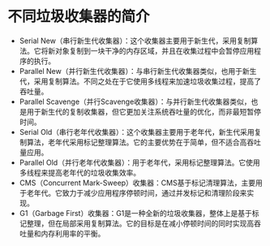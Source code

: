 # 不同垃圾收集器的简介


-  Serial New（串行新生代收集器）：这个收集器主要用于新生代，采用复制算法。它将新对象复制到一块干净的内存区域，并且在收集过程中会暂停应用程序的执行。
- Parallel New（并行新生代收集器）：与串行新生代收集器类似，也用于新生代，采用复制算法。不同之处在于它使用多线程来加速垃圾收集过程，提高了吞吐量。
- Parallel Scavenge（并行Scavenge收集器）：与并行新生代收集器类似，也是用于新生代的复制收集器，但它更加关注系统吞吐量的优化，而非最短暂停时间。
- Serial Old（串行老年代收集器）：这个收集器主要用于老年代，新生代采用复制算法，老年代采用标记整理算法。它的主要优势在于简单，但不适合高吞吐量应用。
- Parallel Old（并行老年代收集器）：用于老年代，采用标记整理算法。它使用多线程来提高老年代的垃圾收集效率。
- CMS（Concurrent Mark-Sweep）收集器：CMS基于标记清理算法，主要用于老年代。它致力于减少应用程序停顿时间，通过并发标记和清理阶段来实现。
- G1（Garbage First）收集器：G1是一种全新的垃圾收集器，整体上是基于标记整理，但在局部采用复制算法。它的目标是在减小停顿时间的同时实现高吞吐量和内存利用率的平衡。